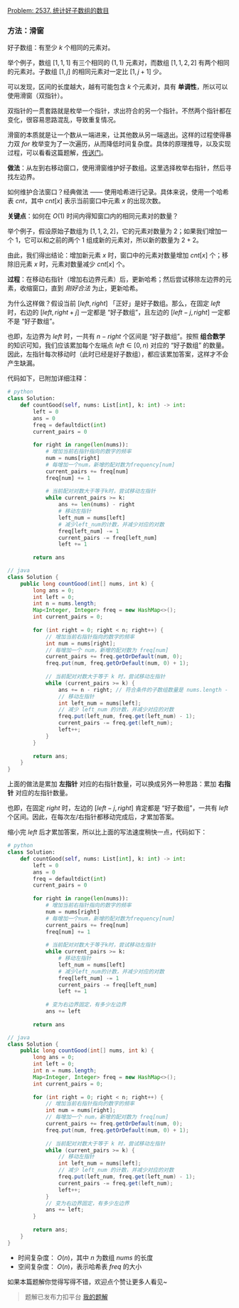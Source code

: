 [Problem: 2537. 统计好子数组的数目](https://leetcode.cn/problems/count-the-number-of-good-subarrays/description/)

### 方法：滑窗

好子数组：有至少 $k$ 个相同的元素对。

举个例子，数组 $[1,1,1]$ 有三个相同的 $(1,1)$ 元素对，而数组 $[1,1,2,2]$ 有两个相同的元素对。子数组 $[1,j]$ 的相同元素对一定比 $[1,j+1]$ 少。

可以发现，区间的长度越大，越有可能包含 $k$ 个元素对，具有 **单调性**，所以可以使用滑窗（双指针）。

双指针的一贯套路就是枚举一个指针，求出符合的另一个指针。不然两个指针都在变化，很容易思路混乱，导致重复情况。

滑窗的本质就是让一个数从一端进来，让其他数从另一端退出。这样的过程使得暴力双 $for$ 枚举变为了一次遍历，从而降低时间复杂度。具体的原理推导，以及实现过程，可以看看这篇题解，[传送门](https://leetcode.cn/problems/maximize-the-confusion-of-an-exam/solutions/2901292/yi-ti-shuang-jie-shuang-zhi-zhen-ha-xi-e-cods/)。

**做法**：从左到右移动窗口，使用滑窗维护好子数组。这里选择枚举右指针，然后寻找左边界。

如何维护合法窗口？经典做法 —— 使用哈希进行记录。具体来说，使用一个哈希表 $cnt$，其中 $cnt[x]$ 表示当前窗口中元素 $x$ 的出现次数。

**关键点**：如何在 $O(1)$ 时间内得知窗口内的相同元素对的数量？

举个例子，假设原始子数组为 $[1,1,2,2]$，它的元素对数量为 $2$；如果我们增加一个 $1$，它可以和之前的两个 $1$ 组成新的元素对，所以新的数量为 $2+2$。

由此，我们得出结论：增加新元素 $x$ 时，窗口中的元素对数量增加 $cnt[x]$ 个；移除旧元素 $x$ 时，元素对数量减少 $cnt[x]$ 个。

**过程**：在移动右指针（增加右边界元素）后，更新哈希；然后尝试移除左边界的元素，收缩窗口，直到 *刚好合法* 为止，更新哈希。

为什么这样做？假设当前 $[left,right]$ 「正好」是好子数组。那么，在固定 $left$ 时，右边的 $[left,right+j]$ 一定都是 “好子数组”，且左边的 $[left-j,right]$ 一定都不是 “好子数组”。

也即，左边界为 $left$ 时，一共有 $n-right$ 个区间是 “好子数组”。按照 **组合数学** 的知识可知，我们应该累加每个左端点 $left\in[0,n)$ 对应的 “好子数组” 的数量。因此，左指针每次移动时（此时已经是好子数组），都应该累加答案，这样才不会产生缺漏。

代码如下，已附加详细注释：

```Python
# python
class Solution:
    def countGood(self, nums: List[int], k: int) -> int:
        left = 0
        ans = 0
        freq = defaultdict(int)
        current_pairs = 0
        
        for right in range(len(nums)):
            # 增加当前右指针指向的数字的频率
            num = nums[right]
            # 每增加一个num，新增的配对数为frequency[num]
            current_pairs += freq[num]
            freq[num] += 1
            
            # 当前配对对数大于等于k时，尝试移动左指针
            while current_pairs >= k:
                ans += len(nums) - right
                # 移动左指针
                left_num = nums[left]
                # 减少left_num的计数，并减少对应的对数
                freq[left_num] -= 1
                current_pairs -= freq[left_num]
                left += 1
        
        return ans
```

```Java
// java
class Solution {
    public long countGood(int[] nums, int k) {
        long ans = 0;
        int left = 0;
        int n = nums.length;
        Map<Integer, Integer> freq = new HashMap<>();
        int current_pairs = 0;
        
        for (int right = 0; right < n; right++) {
            // 增加当前右指针指向的数字的频率
            int num = nums[right];
            // 每增加一个 num，新增的配对数为 freq[num]
            current_pairs += freq.getOrDefault(num, 0);
            freq.put(num, freq.getOrDefault(num, 0) + 1);
            
            // 当前配对对数大于等于 k 时，尝试移动左指针
            while (current_pairs >= k) {
                ans += n - right; // 符合条件的子数组数量是 nums.length - right
                // 移动左指针
                int left_num = nums[left];
                // 减少 left_num 的计数，并减少对应的对数
                freq.put(left_num, freq.get(left_num) - 1);
                current_pairs -= freq.get(left_num);
                left++;
            }
        }
        
        return ans;
    }
}
```

上面的做法是累加 **左指针** 对应的右指针数量，可以换成另外一种思路：累加 **右指针** 对应的左指针数量。

也即，在固定 $right$ 时，左边的 $[left-j,right]$ 肯定都是 “好子数组”，一共有 $left$ 个区间。因此，在每次左/右指针都移动完成后，才累加答案。

缩小完 $left$ 后才累加答案，所以比上面的写法速度稍快一点，代码如下：

```Python
# python
class Solution:
    def countGood(self, nums: List[int], k: int) -> int:
        left = 0
        ans = 0
        freq = defaultdict(int)
        current_pairs = 0
        
        for right in range(len(nums)):
            # 增加当前右指针指向的数字的频率
            num = nums[right]
            # 每增加一个num，新增的配对数为frequency[num]
            current_pairs += freq[num]
            freq[num] += 1
            
            # 当前配对对数大于等于k时，尝试移动左指针
            while current_pairs >= k:
                # 移动左指针
                left_num = nums[left]
                # 减少left_num的计数，并减少对应的对数
                freq[left_num] -= 1
                current_pairs -= freq[left_num]
                left += 1
            
            # 变为右边界固定，有多少左边界
            ans += left
        
        return ans
```

```Java
// java
class Solution {
    public long countGood(int[] nums, int k) {
        long ans = 0;
        int left = 0;
        int n = nums.length;
        Map<Integer, Integer> freq = new HashMap<>();
        int current_pairs = 0;
        
        for (int right = 0; right < n; right++) {
            // 增加当前右指针指向的数字的频率
            int num = nums[right];
            // 每增加一个 num，新增的配对数为 freq[num]
            current_pairs += freq.getOrDefault(num, 0);
            freq.put(num, freq.getOrDefault(num, 0) + 1);
            
            // 当前配对对数大于等于 k 时，尝试移动左指针
            while (current_pairs >= k) {
                // 移动左指针
                int left_num = nums[left];
                // 减少 left_num 的计数，并减少对应的对数
                freq.put(left_num, freq.get(left_num) - 1);
                current_pairs -= freq.get(left_num);
                left++;
            }
            // 变为右边界固定，有多少左边界
            ans += left;
        }
        
        return ans;
    }
}
```

- 时间复杂度： $O(n)$，其中 $n$ 为数组 $nums$ 的长度
- 空间复杂度： $O(n)$，表示哈希表 $freq$ 的大小

如果本篇题解你觉得写得不错，欢迎点个赞让更多人看见~

> 题解已发布力扣平台 [我的题解](https://leetcode.cn/problems/count-the-number-of-good-subarrays/solutions/3652814/hua-chuang-ha-xi-bu-ding-chang-hua-dong-u77iv/)
